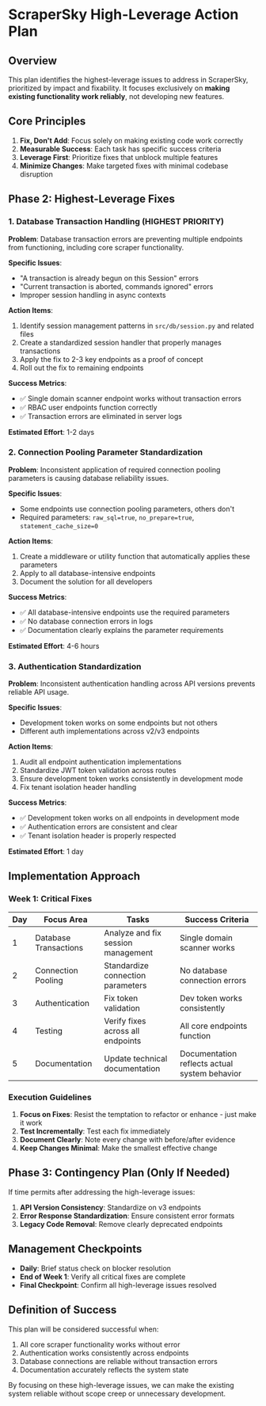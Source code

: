 # ScraperSky High-Leverage Action Plan

## Overview

This plan identifies the highest-leverage issues to address in ScraperSky, prioritized by impact and fixability. It focuses exclusively on **making existing functionality work reliably**, not developing new features.

## Core Principles

1. **Fix, Don't Add**: Focus solely on making existing code work correctly
2. **Measurable Success**: Each task has specific success criteria
3. **Leverage First**: Prioritize fixes that unblock multiple features
4. **Minimize Changes**: Make targeted fixes with minimal codebase disruption

## Phase 2: Highest-Leverage Fixes

### 1. Database Transaction Handling (HIGHEST PRIORITY)

**Problem**: Database transaction errors are preventing multiple endpoints from functioning, including core scraper functionality.

**Specific Issues**:
- "A transaction is already begun on this Session" errors
- "Current transaction is aborted, commands ignored" errors
- Improper session handling in async contexts

**Action Items**:
1. Identify session management patterns in `src/db/session.py` and related files
2. Create a standardized session handler that properly manages transactions
3. Apply the fix to 2-3 key endpoints as a proof of concept
4. Roll out the fix to remaining endpoints

**Success Metrics**:
- ✅ Single domain scanner endpoint works without transaction errors
- ✅ RBAC user endpoints function correctly
- ✅ Transaction errors are eliminated in server logs

**Estimated Effort**: 1-2 days

### 2. Connection Pooling Parameter Standardization

**Problem**: Inconsistent application of required connection pooling parameters is causing database reliability issues.

**Specific Issues**:
- Some endpoints use connection pooling parameters, others don't
- Required parameters: `raw_sql=true`, `no_prepare=true`, `statement_cache_size=0`

**Action Items**:
1. Create a middleware or utility function that automatically applies these parameters
2. Apply to all database-intensive endpoints
3. Document the solution for all developers

**Success Metrics**:
- ✅ All database-intensive endpoints use the required parameters
- ✅ No database connection errors in logs
- ✅ Documentation clearly explains the parameter requirements

**Estimated Effort**: 4-6 hours

### 3. Authentication Standardization

**Problem**: Inconsistent authentication handling across API versions prevents reliable API usage.

**Specific Issues**:
- Development token works on some endpoints but not others
- Different auth implementations across v2/v3 endpoints

**Action Items**:
1. Audit all endpoint authentication implementations
2. Standardize JWT token validation across routes
3. Ensure development token works consistently in development mode
4. Fix tenant isolation header handling

**Success Metrics**:
- ✅ Development token works on all endpoints in development mode
- ✅ Authentication errors are consistent and clear
- ✅ Tenant isolation header is properly respected

**Estimated Effort**: 1 day

## Implementation Approach

### Week 1: Critical Fixes

| Day | Focus Area | Tasks | Success Criteria |
|-----|------------|-------|------------------|
| 1   | Database Transactions | Analyze and fix session management | Single domain scanner works |
| 2   | Connection Pooling | Standardize connection parameters | No database connection errors |
| 3   | Authentication | Fix token validation | Dev token works consistently |
| 4   | Testing | Verify fixes across all endpoints | All core endpoints function |
| 5   | Documentation | Update technical documentation | Documentation reflects actual system behavior |

### Execution Guidelines

1. **Focus on Fixes**: Resist the temptation to refactor or enhance - just make it work
2. **Test Incrementally**: Test each fix immediately
3. **Document Clearly**: Note every change with before/after evidence
4. **Keep Changes Minimal**: Make the smallest effective change

## Phase 3: Contingency Plan (Only If Needed)

If time permits after addressing the high-leverage issues:

1. **API Version Consistency**: Standardize on v3 endpoints
2. **Error Response Standardization**: Ensure consistent error formats
3. **Legacy Code Removal**: Remove clearly deprecated endpoints

## Management Checkpoints

- **Daily**: Brief status check on blocker resolution
- **End of Week 1**: Verify all critical fixes are complete
- **Final Checkpoint**: Confirm all high-leverage issues resolved

## Definition of Success

This plan will be considered successful when:

1. All core scraper functionality works without error
2. Authentication works consistently across endpoints
3. Database connections are reliable without transaction errors
4. Documentation accurately reflects the system state

By focusing on these high-leverage issues, we can make the existing system reliable without scope creep or unnecessary development.